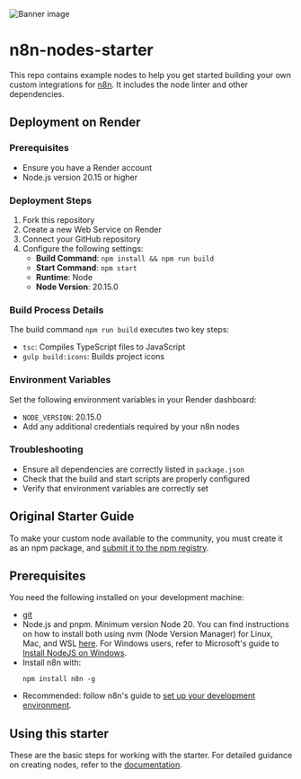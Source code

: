 ![Banner image](https://user-images.githubusercontent.com/10284570/173569848-c624317f-42b1-45a6-ab09-f0ea3c247648.png)

# n8n-nodes-starter

This repo contains example nodes to help you get started building your own custom integrations for [n8n](https://n8n.io). It includes the node linter and other dependencies.

## Deployment on Render

### Prerequisites
- Ensure you have a Render account
- Node.js version 20.15 or higher

### Deployment Steps
1. Fork this repository
2. Create a new Web Service on Render
3. Connect your GitHub repository
4. Configure the following settings:
   - **Build Command**: `npm install && npm run build`
   - **Start Command**: `npm start`
   - **Runtime**: Node
   - **Node Version**: 20.15.0

### Build Process Details
The build command `npm run build` executes two key steps:
- `tsc`: Compiles TypeScript files to JavaScript
- `gulp build:icons`: Builds project icons

### Environment Variables
Set the following environment variables in your Render dashboard:
- `NODE_VERSION`: 20.15.0
- Add any additional credentials required by your n8n nodes

### Troubleshooting
- Ensure all dependencies are correctly listed in `package.json`
- Check that the build and start scripts are properly configured
- Verify that environment variables are correctly set

## Original Starter Guide

To make your custom node available to the community, you must create it as an npm package, and [submit it to the npm registry](https://docs.npmjs.com/packages-and-modules/contributing-packages-to-the-registry).

## Prerequisites

You need the following installed on your development machine:

* [git](https://git-scm.com/downloads)
* Node.js and pnpm. Minimum version Node 20. You can find instructions on how to install both using nvm (Node Version Manager) for Linux, Mac, and WSL [here](https://github.com/nvm-sh/nvm). For Windows users, refer to Microsoft's guide to [Install NodeJS on Windows](https://docs.microsoft.com/en-us/windows/dev-environment/javascript/nodejs-on-windows).
* Install n8n with:
  ```
  npm install n8n -g
  ```
* Recommended: follow n8n's guide to [set up your development environment](https://docs.n8n.io/integrations/creating-nodes/build/node-development-environment/).

## Using this starter

These are the basic steps for working with the starter. For detailed guidance on creating nodes, refer to the [documentation](https://docs.n8n.io/integrations/creating-nodes/).
